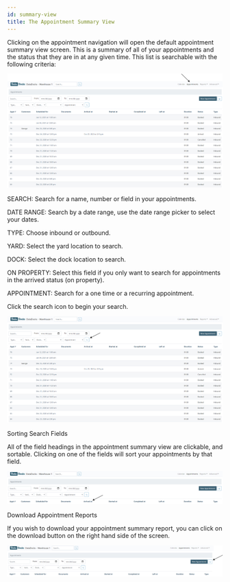```yaml
---
id: summary-view
title: The Appointment Summary View
---
```


Clicking on the appointment navigation will open the default appointment summary view screen. This is a summary of all of your appointments and the status that they are in at any given time. This list is searchable with the following criteria: 

![Main Screen](/img/docs/appointments/appts-nav-main.jpg)

SEARCH: Search for a name, number or field in your appointments. 

DATE RANGE: Search by a date range, use the date range picker to select your dates. 

TYPE: Choose inbound or outbound.

YARD: Select the yard location to search. 

DOCK: Select the dock location to search. 

ON PROPERTY: Select this field if you only want to search for appointments in the arrived status (on property). 

APPOINTMENT: Search for a one time or a recurring appointment.

Click the search icon to begin your search. 

![Search Appointments](/img/docs/appointments/appts-search.jpg)

Sorting Search Fields

All of the field headings in the appointment summary view are clickable, and sortable. Clicking on one of the fields will sort your appointments by that field. 

![Sorting Appointments](/img/docs/appointments/appts-nav-search-sort.jpg)

Download Appointment Reports

If you wish to download your appointment summary report, you can click on the download button on the right hand side of the screen. 

![Download Appointments](/img/docs/appointments/appts-nav-dl.jpg)

